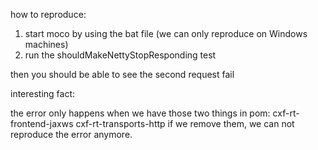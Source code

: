 how to reproduce:

1. start moco by using the bat file (we can only reproduce on Windows machines)
2. run the shouldMakeNettyStopResponding test

then you should be able to see the second request fail


interesting fact:

the error only happens when we have those two things in pom:
    cxf-rt-frontend-jaxws
    cxf-rt-transports-http
if we remove them, we can not reproduce the error anymore.
